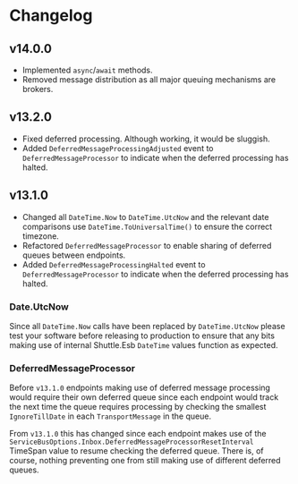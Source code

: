# Changelog

## v14.0.0

- Implemented `async`/`await` methods.
- Removed message distribution as all major queuing mechanisms are brokers.

## v13.2.0

- Fixed deferred processing.  Although working, it would be sluggish.
- Added `DeferredMessageProcessingAdjusted` event to `DeferredMessageProcessor` to indicate when the deferred processing has halted.

## v13.1.0

- Changed all `DateTime.Now` to `DateTime.UtcNow` and the relevant date comparisons use `DateTime.ToUniversalTime()` to ensure the correct timezone.
- Refactored `DeferredMessageProcessor` to enable sharing of deferred queues between endpoints.
- Added `DeferredMessageProcessingHalted` event to `DeferredMessageProcessor` to indicate when the deferred processing has halted.

### Date.UtcNow

Since all `DateTime.Now` calls have been replaced by `DateTime.UtcNow` please test your software before releasing to production to ensure that any bits making use of internal Shuttle.Esb `DateTime` values function as expected.

### DeferredMessageProcessor

Before `v13.1.0` endpoints making use of deferred message processing would require their own deferred queue since each endpoint would track the next time the queue requires processing by checking the smallest `IgnoreTillDate` in each `TransportMessage` in the queue.

From `v13.1.0` this has changed since each endpoint makes use of the `ServiceBusOptions.Inbox.DeferredMessageProcessorResetInterval` TimeSpan value to resume checking the deferred queue.  There is, of course, nothing preventing one from still making use of different deferred queues.